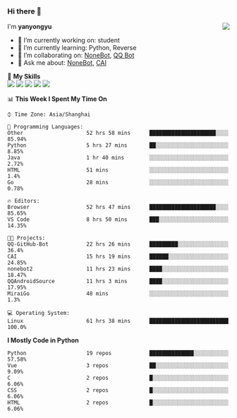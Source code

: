 ### Hi there 👋

<a href="#">
  <img align="right" src="https://github-readme-stats.vercel.app/api?username=yanyongyu&count_private=true&show_icons=true&bg_color=15,f2f7fd,E0EAFC" />
</a>

I'm **yanyongyu**

- 🔭 I’m currently working on: student
- 🌱 I’m currently learning: Python, Reverse
- 👯 I’m collaborating on: [NoneBot](https://github.com/nonebot), [QQ Bot](https://github.com/Mrs4s/go-cqhttp)
- 💬 Ask me about: [NoneBot](https://github.com/nonebot), [CAI](https://github.com/cscs181/CAI)

🌟 **My Skills**  
![](https://img.shields.io/badge/-Python-3e74a2?style=flat-square&logo=Python&logoColor=fff)
![](https://img.shields.io/badge/-Vue-4fc08d?style=flat-square&logo=Vue.js&logoColor=fff)
![](https://img.shields.io/badge/-Node.js-339933?style=flat-square&logo=Node.js&logoColor=fff)
![](https://img.shields.io/badge/-Docker-2496ED?style=flat-square&logo=Docker&logoColor=fff)
![](https://img.shields.io/badge/-Linux-000000?style=flat-square&logo=Linux&logoColor=fff)

<!--START_SECTION:waka-->
📊 **This Week I Spent My Time On** 

```text
⌚︎ Time Zone: Asia/Shanghai

💬 Programming Languages: 
Other                    52 hrs 58 mins      █████████████████████░░░░   85.94% 
Python                   5 hrs 27 mins       ██░░░░░░░░░░░░░░░░░░░░░░░   8.85% 
Java                     1 hr 40 mins        ░░░░░░░░░░░░░░░░░░░░░░░░░   2.72% 
HTML                     51 mins             ░░░░░░░░░░░░░░░░░░░░░░░░░   1.4% 
Go                       28 mins             ░░░░░░░░░░░░░░░░░░░░░░░░░   0.78%

🔥 Editors: 
Browser                  52 hrs 47 mins      █████████████████████░░░░   85.65% 
VS Code                  8 hrs 50 mins       ███░░░░░░░░░░░░░░░░░░░░░░   14.35%

🐱‍💻 Projects: 
QQ-GitHub-Bot            22 hrs 26 mins      █████████░░░░░░░░░░░░░░░░   36.4% 
CAI                      15 hrs 19 mins      ██████░░░░░░░░░░░░░░░░░░░   24.85% 
nonebot2                 11 hrs 23 mins      ████░░░░░░░░░░░░░░░░░░░░░   18.47% 
QQAndroidSource          11 hrs 3 mins       ████░░░░░░░░░░░░░░░░░░░░░   17.95% 
MiraiGo                  48 mins             ░░░░░░░░░░░░░░░░░░░░░░░░░   1.3%

💻 Operating System: 
Linux                    61 hrs 38 mins      █████████████████████████   100.0%

```

**I Mostly Code in Python** 

```text
Python                   19 repos            ██████████████░░░░░░░░░░░   57.58% 
Vue                      3 repos             ██░░░░░░░░░░░░░░░░░░░░░░░   9.09% 
C                        2 repos             █░░░░░░░░░░░░░░░░░░░░░░░░   6.06% 
CSS                      2 repos             █░░░░░░░░░░░░░░░░░░░░░░░░   6.06% 
HTML                     2 repos             █░░░░░░░░░░░░░░░░░░░░░░░░   6.06%

```



<!--END_SECTION:waka-->

